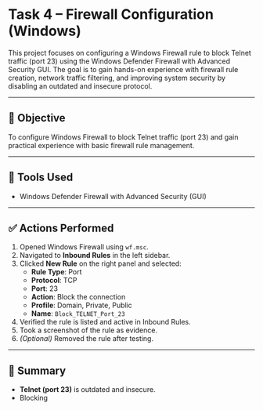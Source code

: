 # Task 4 – Firewall Configuration (Windows)

This project focuses on configuring a Windows Firewall rule to block Telnet traffic (port 23) using the Windows Defender Firewall with Advanced Security GUI. The goal is to gain hands-on experience with firewall rule creation, network traffic filtering, and improving system security by disabling an outdated and insecure protocol.

---

## 🔐 Objective  
To configure Windows Firewall to block Telnet traffic (port 23) and gain practical experience with basic firewall rule management.

---

## 🧰 Tools Used  
- Windows Defender Firewall with Advanced Security (GUI)

---

## ✅ Actions Performed  

1. Opened Windows Firewall using `wf.msc`.  
2. Navigated to **Inbound Rules** in the left sidebar.  
3. Clicked **New Rule** on the right panel and selected:  
   - **Rule Type**: Port  
   - **Protocol**: TCP  
   - **Port**: 23  
   - **Action**: Block the connection  
   - **Profile**: Domain, Private, Public  
   - **Name**: `Block_TELNET_Port_23`  
4. Verified the rule is listed and active in Inbound Rules.  
5. Took a screenshot of the rule as evidence.  
6. *(Optional)* Removed the rule after testing.  

---

## 🧠 Summary  
- **Telnet (port 23)** is outdated and insecure.  
- Blocking
